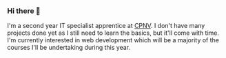 ### Hi there 👋
I'm a second year IT specialist apprentice at <a href = "https://www.cpnv.ch">CPNV</a>. I don't have many projects done yet as I still need to learn the basics, but it'll come with time. I'm currently interested in web development which will be a majority of the courses I'll be undertaking during this year.
<!--
**R0kkxSynetique/R0kkxSynetique** is a ✨ _special_ ✨ repository because its `README.md` (this file) appears on your GitHub profile.

Here are some ideas to get you started:

- 🔭 I’m currently working on ...
- 🌱 I’m currently learning ...
- 👯 I’m looking to collaborate on ...
- 🤔 I’m looking for help with ...
- 💬 Ask me about ...
- 📫 How to reach me: ...
- 😄 Pronouns: ...
- ⚡ Fun fact: ...
-->
